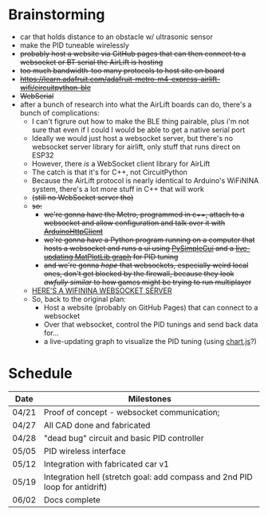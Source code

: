 # Brainstorming
- car that holds distance to an obstacle w/ ultrasonic sensor
- make the PID tuneable wirelessly
- ~~probably host a website via GitHub pages that can then connect to a websocket or BT serial the AirLift is hosting~~
- ~~too much bandwidth-too many protocols to host site on board~~
- ~~https://learn.adafruit.com/adafruit-metro-m4-express-airlift-wifi/circuitpython-ble~~
- ~~WebSerial~~
- after a bunch of research into what the AirLift boards can do, there's a bunch of complications:
  - I can't figrure out how to make the BLE thing pairable, plus i'm not sure that even if I could I would be able to get a native serial port
  - Ideally we would just host a websocket server, but there's no websocket server library for airlift, only stuff that runs direct on ESP32
  - However, there *is* a WebSocket client library for AirLift
  - The catch is that it's for C++, not CircuitPython
  - Because the AirLift protocol is nearly identical to Arduino's WiFiNINA system, there's a lot more stuff in C++ that will work
  - ~~(still no WebSocket server tho)~~
  - ~~so:~~
    - ~~we're gonna have the Metro, programmed in c++, attach to a websocket and allow configuration and talk over it with [ArduinoHttpClient](https://github.com/arduino-libraries/ArduinoHttpClient/blob/master/src/WebSocketClient.h)~~
    - ~~we're gonna have a Python program running on a computer that hosts a websocket and runs a ui using [PySimpleGui](https://realpython.com/pysimplegui-python/) and a [live-updating MatPlotLib graph](https://pythonprogramming.net/live-graphs-matplotlib-tutorial/) for PID tuning~~
    - ~~and we're gonna *hope* that websockets, especially weird local ones, don't get blocked by the firewall, because they look *awfully similar* to how games might be trying to run multiplayer~~
  - [HERE'S A WIFININA WEBSOCKET SERVER](https://github.com/khoih-prog/WebSockets2_Generic/blob/master/examples/Generic/WiFiNINA/SAMD/SAMD-Server/SAMD-Server.ino)
  - So, back to the original plan:
    - Host a website (probably on GitHub Pages) that can connect to a websocket
    - Over that websocket, control the PID tunings and send back data for...
    - a live-updating graph to visualize the PID tuning (using [chart.js](https://www.chartjs.org/)?)
# Schedule
|Date|Milestones|
|---|---|
04/21|Proof of concept - websocket communication;
04/27|All CAD done and fabricated
04/28|"dead bug" circuit and basic PID controller
05/05|PID wireless interface
05/12|Integration with fabricated car v1
05/19|Integration hell (stretch goal: add compass and 2nd PID loop for antidrift)
06/02|Docs complete